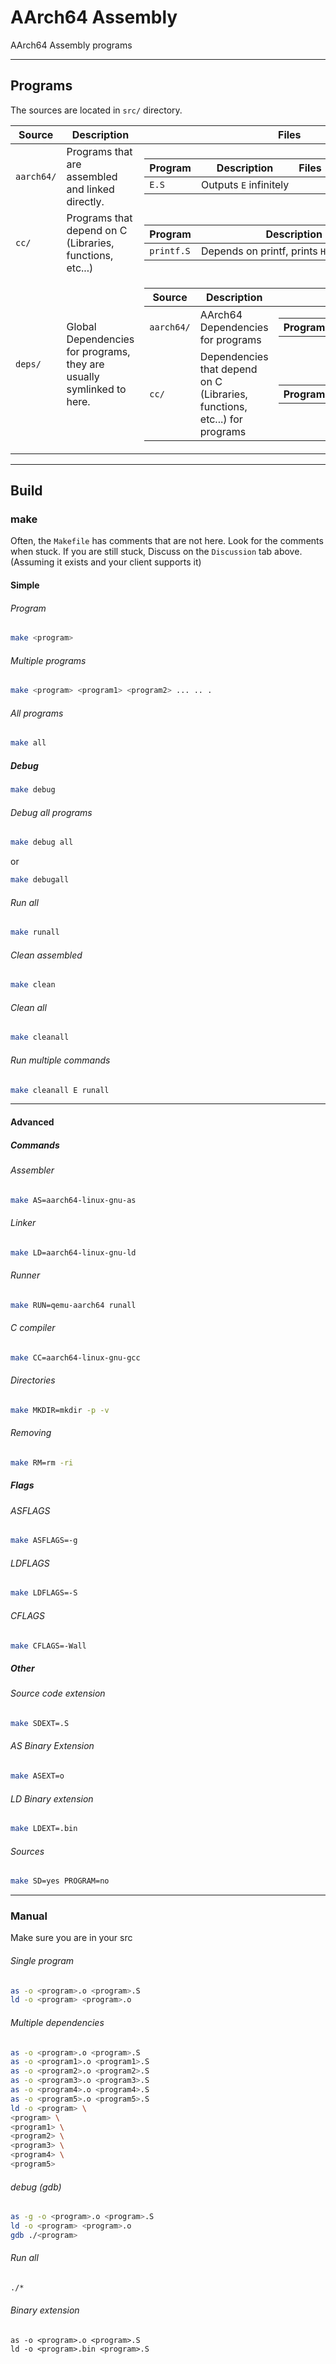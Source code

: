 # AArch64 Assembly
AArch64 Assembly programs

---
## Programs
The sources are located in `src/` directory.
<table>
<thead>
	<tr>
		<th>Source</th>
		<th>Description</th>
		<th>Files</th>
	</tr>
</thead>
<tbody>
	<tr>
		<td>
			<code>aarch64/</code>
		</td>
		<td>Programs that are assembled and linked directly.</td>
		<td>
			<table>
			<thead>
				<tr>
					<th>Program</th>
					<th>Description</th>
					<th>Files</th>
				</tr>
			</thead>
			<tbody>
				<tr>
					<td>
						<code>E.S</code>
					</td>
					<td>
						Outputs <code>E</code> infinitely
					</td>
				</tr>
			</tbody>
			</table>
		</td>
	</tr>
	<tr>
		<td>
			<code>cc/</code>
		</td>
		<td>Programs that depend on C (Libraries, functions, etc...)</td>
		<td>
			<table>
			<thead>
				<tr>
					<th>Program</th>
					<th>Description</th>
					<th>Files</th>
				</tr>
			</thead>
			<tbody>
				<tr>
					<td>
						<code>printf.S</code>
					</td>
					<td>
						Depends on printf, prints <code>Hello, World!</code>
					</td>
				</tr>
			</tbody>
			</table>
		</td>
	</tr>
	<tr>
		<td>
			<code>deps/</code>
		</td>
		<td>Global Dependencies for programs, they are usually symlinked to here.</td>
		<td>
			<table>
			<thead>
				<tr>
					<th>Source</th>
					<th>Description</th>
					<th>Files</th>
				</tr>
			</thead>
			<tbody>
				<tr>
					<td>
						<code>aarch64/</code>
					</td>
					<td>AArch64 Dependencies for programs</td>
					<td>
						<table>
						<thead>
							<tr>
								<th>Program</th>
								<th>Description</th>
								<th>Files</th>
							</tr>
						</thead>
						<tbody>
							<tr>
							</tr>
						</tbody>
						</table>
					</td>
				</tr>
				<tr>
					<td>
						<code>cc/</code>
					</td>
					<td>Dependencies that depend on C (Libraries, functions, etc...) for programs</td>
					<td>
						<table>
						<thead>
							<tr>
								<th>Program</th>
								<th>Description</th>
								<th>Files</th>
							</tr>
						</thead>
						<tbody>
							<tr>
							</tr>
						</tbody>
						</table>
					</td>
				</tr>
			</tbody>
			</table>
		</td>
	</tr>
</tbody>
</table>

---
## Build
### make
Often, the `Makefile` has comments that are not here. Look for the comments when stuck.
If you are still stuck, Discuss on the `Discussion` tab above. (Assuming it exists and your client supports it)
#### Simple
###### Program
```bash
make <program>
```

###### Multiple programs
```bash
make <program> <program1> <program2> ... .. .
```

###### All programs
```bash
make all
```

##### Debug
```bash
make debug
```

###### Debug all programs
```bash
make debug all
```

or


```bash
make debugall
```

###### Run all
```bash
make runall
```

###### Clean assembled
```bash
make clean
```

###### Clean all
```bash
make cleanall
```

###### Run multiple commands
```bash
make cleanall E runall
```

---
#### Advanced
##### Commands
###### Assembler
```bash
make AS=aarch64-linux-gnu-as
```

###### Linker
```bash
make LD=aarch64-linux-gnu-ld
```

###### Runner
```bash
make RUN=qemu-aarch64 runall
```

###### C compiler
```bash
make CC=aarch64-linux-gnu-gcc
```

###### Directories
```bash
make MKDIR=mkdir -p -v
```

###### Removing
```bash
make RM=rm -ri
```
##### Flags
###### ASFLAGS
```bash
make ASFLAGS=-g
```

###### LDFLAGS
```bash
make LDFLAGS=-S
```

###### CFLAGS
```bash
make CFLAGS=-Wall
```
##### Other
###### Source code extension
```bash
make SDEXT=.S
```
###### AS Binary Extension
```bash
make ASEXT=o
```
###### LD Binary extension
```bash
make LDEXT=.bin
```
###### Sources
```bash
make SD=yes PROGRAM=no
```
---
### Manual
Make sure you are in your src
###### Single program
```bash
as -o <program>.o <program>.S
ld -o <program> <program>.o
```

###### Multiple dependencies
```bash
as -o <program>.o <program>.S
as -o <program1>.o <program1>.S
as -o <program2>.o <program2>.S
as -o <program3>.o <program3>.S
as -o <program4>.o <program4>.S
as -o <program5>.o <program5>.S
ld -o <program> \
<program> \
<program1> \
<program2> \
<program3> \
<program4> \
<program5>
```

###### debug (gdb)
```bash
as -g -o <program>.o <program>.S
ld -o <program> <program>.o
gdb ./<program>
```

###### Run all
```bash
./*
```

###### Binary extension
```
as -o <program>.o <program>.S
ld -o <program>.bin <program>.S
```
